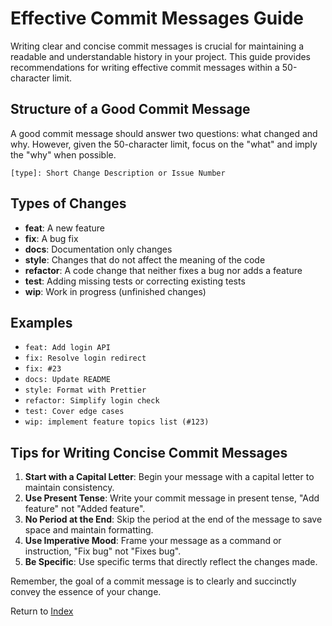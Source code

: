 # Effective Commit Messages Guide

Writing clear and concise commit messages is crucial for maintaining a readable and understandable history in your project. This guide provides recommendations for writing effective commit messages within a 50-character limit.

## Structure of a Good Commit Message

A good commit message should answer two questions: what changed and why. However, given the 50-character limit, focus on the "what" and imply the "why" when possible.

```
[type]: Short Change Description or Issue Number
```

## Types of Changes

- **feat**: A new feature
- **fix**: A bug fix
- **docs**: Documentation only changes
- **style**: Changes that do not affect the meaning of the code
- **refactor**: A code change that neither fixes a bug nor adds a feature
- **test**: Adding missing tests or correcting existing tests
- **wip**: Work in progress (unfinished changes)

## Examples

- `feat: Add login API`
- `fix: Resolve login redirect`
- `fix: #23`
- `docs: Update README`
- `style: Format with Prettier`
- `refactor: Simplify login check`
- `test: Cover edge cases`
- `wip: implement feature topics list (#123)`

## Tips for Writing Concise Commit Messages

1. **Start with a Capital Letter**: Begin your message with a capital letter to maintain consistency.
2. **Use Present Tense**: Write your commit message in present tense, "Add feature" not "Added feature".
3. **No Period at the End**: Skip the period at the end of the message to save space and maintain formatting.
4. **Use Imperative Mood**: Frame your message as a command or instruction, "Fix bug" not "Fixes bug".
5. **Be Specific**: Use specific terms that directly reflect the changes made.

Remember, the goal of a commit message is to clearly and succinctly convey the essence of your change.

Return to [Index](./index.md)